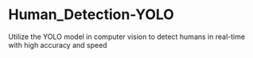 # Human_Detection-YOLO
Utilize the YOLO model in computer vision to detect humans in real-time with high accuracy and speed
